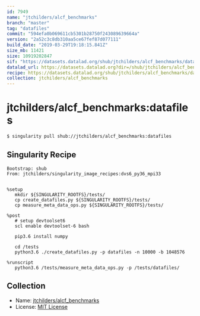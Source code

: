 ```yaml
---
id: 7949
name: "jtchilders/alcf_benchmarks"
branch: "master"
tag: "datafiles"
commit: "594efa0b069611cb5301b28750f243089639664a"
version: "2a52c3c8db310aa5ce67fef87d077111"
build_date: "2019-03-29T19:18:15.841Z"
size_mb: 11421
size: 10919202847
sif: "https://datasets.datalad.org/shub/jtchilders/alcf_benchmarks/datafiles/2019-03-29-594efa0b-2a52c3c8/2a52c3c8db310aa5ce67fef87d077111.simg"
datalad_url: https://datasets.datalad.org?dir=/shub/jtchilders/alcf_benchmarks/datafiles/2019-03-29-594efa0b-2a52c3c8/
recipe: https://datasets.datalad.org/shub/jtchilders/alcf_benchmarks/datafiles/2019-03-29-594efa0b-2a52c3c8/Singularity
collection: jtchilders/alcf_benchmarks
---
```


# jtchilders/alcf_benchmarks:datafiles

```bash
$ singularity pull shub://jtchilders/alcf_benchmarks:datafiles
```

## Singularity Recipe

```singularity
Bootstrap: shub
From: jtchilders/singularity_image_recipes:dvs6_py36_mpi33


%setup
   mkdir ${SINGULARITY_ROOTFS}/tests/
   cp create_datafiles.py ${SINGULARITY_ROOTFS}/tests/
   cp measure_meta_data_ops.py ${SINGULARITY_ROOTFS}/tests/

%post
   # setup devtoolset6
   scl enable devtoolset-6 bash

   pip3.6 install numpy
   
   cd /tests
   python3.6 ./create_datafiles.py -p datafiles -n 10000 -b 1048576

%runscript
   python3.6 /tests/measure_meta_data_ops.py -p /tests/datafiles/
```

## Collection

 - Name: [jtchilders/alcf_benchmarks](https://github.com/jtchilders/alcf_benchmarks)
 - License: [MIT License](https://api.github.com/licenses/mit)


